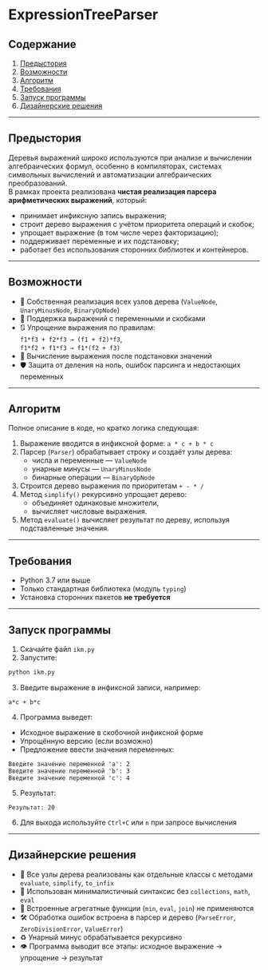 # ExpressionTreeParser

## Содержание

1. [Предыстория](#предыстория)  
2. [Возможности](#возможности)  
3. [Алгоритм](#алгоритм)  
4. [Требования](#требования)  
5. [Запуск программы](#запуск-программы)  
6. [Дизайнерские решения](#дизайнерские-решения)

---

## Предыстория

Деревья выражений широко используются при анализе и вычислении алгебраических формул, особенно в компиляторах, системах символьных вычислений и автоматизации алгебраических преобразований.  
В рамках проекта реализована **чистая реализация парсера арифметических выражений**, который:

- принимает инфиксную запись выражения;
- строит дерево выражения с учётом приоритета операций и скобок;
- упрощает выражение (в том числе через факторизацию);
- поддерживает переменные и их подстановку;
- работает без использования сторонних библиотек и контейнеров.

---

## Возможности

- 🧩 Собственная реализация всех узлов дерева (`ValueNode`, `UnaryMinusNode`, `BinaryOpNode`)  
- 🧠 Поддержка выражений с переменными и скобками  
- 🔃 Упрощение выражения по правилам:  
  `f1*f3 + f2*f3 → (f1 + f2)*f3`,  
  `f1*f2 + f1*f3 → f1*(f2 + f3)`
- 🧮 Вычисление выражения после подстановки значений  
- 🛡️ Защита от деления на ноль, ошибок парсинга и недостающих переменных

---

## Алгоритм

Полное описание в коде, но кратко логика следующая:

1. Выражение вводится в инфиксной форме: `a * c + b * c`
2. Парсер (`Parser`) обрабатывает строку и создаёт узлы дерева:
   - числа и переменные — `ValueNode`
   - унарные минусы — `UnaryMinusNode`
   - бинарные операции — `BinaryOpNode`
3. Строится дерево выражения по приоритетам `+ - * /`
4. Метод `simplify()` рекурсивно упрощает дерево:
   - объединяет одинаковые множители,
   - вычисляет числовые выражения.
5. Метод `evaluate()` вычисляет результат по дереву, используя подставленные значения.

---

## Требования

- Python 3.7 или выше  
- Только стандартная библиотека (модуль `typing`)  
- Установка сторонних пакетов **не требуется**

---

## Запуск программы

1. Скачайте файл `ikm.py`  
2. Запустите:

```bash
python ikm.py
```

3. Введите выражение в инфиксной записи, например:
```
a*c + b*c
```

4. Программа выведет:
- Исходное выражение в скобочной инфиксной форме  
- Упрощённую версию (если возможно)  
- Предложение ввести значения переменных:
```
Введите значение переменной 'a': 2  
Введите значение переменной 'b': 3  
Введите значение переменной 'c': 4
```

5. Результат:
```
Результат: 20
```

6. Для выхода используйте `Ctrl+C` или `n` при запросе вычисления

---

## Дизайнерские решения

- 🌳 Все узлы дерева реализованы как отдельные классы с методами `evaluate`, `simplify`, `to_infix`
- 🧼 Использован минималистичный синтаксис без `collections`, `math`, `eval`
- 🚫 Встроенные агрегатные функции (`min`, `eval`, `join`) не применяются
- 🛠 Обработка ошибок встроена в парсер и дерево (`ParseError`, `ZeroDivisionError`, `ValueError`)
- ♻️ Унарный минус обрабатывается рекурсивно
- 👁 Программа выводит все этапы: исходное выражение → упрощение → результат